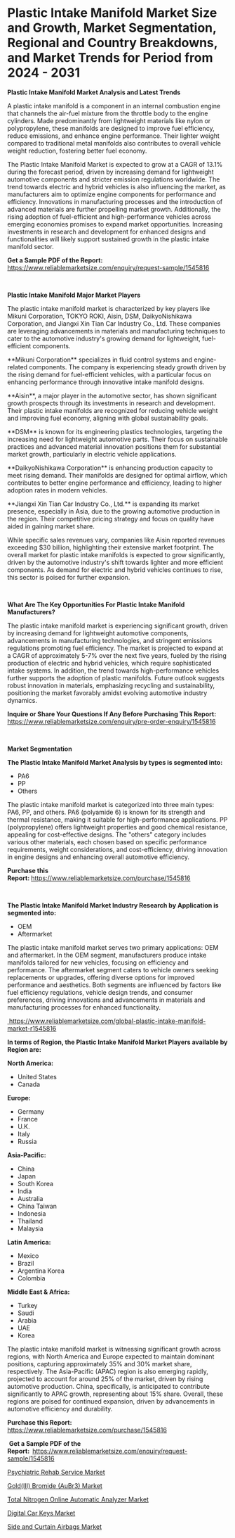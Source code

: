<p><h1>Plastic Intake Manifold Market Size and Growth, Market Segmentation, Regional and Country Breakdowns, and Market Trends for Period from 2024 -  2031</h1></p><p><strong>Plastic Intake Manifold Market Analysis and Latest Trends</strong></p>
<p><p>A plastic intake manifold is a component in an internal combustion engine that channels the air-fuel mixture from the throttle body to the engine cylinders. Made predominantly from lightweight materials like nylon or polypropylene, these manifolds are designed to improve fuel efficiency, reduce emissions, and enhance engine performance. Their lighter weight compared to traditional metal manifolds also contributes to overall vehicle weight reduction, fostering better fuel economy.</p><p>The Plastic Intake Manifold Market is expected to grow at a CAGR of 13.1% during the forecast period, driven by increasing demand for lightweight automotive components and stricter emission regulations worldwide. The trend towards electric and hybrid vehicles is also influencing the market, as manufacturers aim to optimize engine components for performance and efficiency. Innovations in manufacturing processes and the introduction of advanced materials are further propelling market growth. Additionally, the rising adoption of fuel-efficient and high-performance vehicles across emerging economies promises to expand market opportunities. Increasing investments in research and development for enhanced designs and functionalities will likely support sustained growth in the plastic intake manifold sector.</p></p>
<p><strong>Get a Sample PDF of the Report:&nbsp;</strong> <a href="https://www.reliablemarketsize.com/enquiry/request-sample/1545816?utm_campaign=1103&utm_medium=2&utm_source=Github&utm_content=ia&utm_term=02112024&utm_id=plastic-intake-manifold">https://www.reliablemarketsize.com/enquiry/request-sample/1545816</a></p>
<p>&nbsp;</p>
<p><strong>Plastic Intake Manifold Major Market Players</strong></p>
<p><p>The plastic intake manifold market is characterized by key players like Mikuni Corporation, TOKYO ROKI, Aisin, DSM, DaikyoNishikawa Corporation, and Jiangxi Xin Tian Car Industry Co., Ltd. These companies are leveraging advancements in materials and manufacturing techniques to cater to the automotive industry's growing demand for lightweight, fuel-efficient components.</p><p>**Mikuni Corporation** specializes in fluid control systems and engine-related components. The company is experiencing steady growth driven by the rising demand for fuel-efficient vehicles, with a particular focus on enhancing performance through innovative intake manifold designs.</p><p>**Aisin**, a major player in the automotive sector, has shown significant growth prospects through its investments in research and development. Their plastic intake manifolds are recognized for reducing vehicle weight and improving fuel economy, aligning with global sustainability goals.</p><p>**DSM** is known for its engineering plastics technologies, targeting the increasing need for lightweight automotive parts. Their focus on sustainable practices and advanced material innovation positions them for substantial market growth, particularly in electric vehicle applications.</p><p>**DaikyoNishikawa Corporation** is enhancing production capacity to meet rising demand. Their manifolds are designed for optimal airflow, which contributes to better engine performance and efficiency, leading to higher adoption rates in modern vehicles.</p><p>**Jiangxi Xin Tian Car Industry Co., Ltd.** is expanding its market presence, especially in Asia, due to the growing automotive production in the region. Their competitive pricing strategy and focus on quality have aided in gaining market share.</p><p>While specific sales revenues vary, companies like Aisin reported revenues exceeding $30 billion, highlighting their extensive market footprint. The overall market for plastic intake manifolds is expected to grow significantly, driven by the automotive industry's shift towards lighter and more efficient components. As demand for electric and hybrid vehicles continues to rise, this sector is poised for further expansion.</p></p>
<p>&nbsp;</p>
<p><strong>What Are The Key Opportunities For Plastic Intake Manifold Manufacturers?</strong></p>
<p><p>The plastic intake manifold market is experiencing significant growth, driven by increasing demand for lightweight automotive components, advancements in manufacturing technologies, and stringent emissions regulations promoting fuel efficiency. The market is projected to expand at a CAGR of approximately 5-7% over the next five years, fueled by the rising production of electric and hybrid vehicles, which require sophisticated intake systems. In addition, the trend towards high-performance vehicles further supports the adoption of plastic manifolds. Future outlook suggests robust innovation in materials, emphasizing recycling and sustainability, positioning the market favorably amidst evolving automotive industry dynamics.</p></p>
<p><strong>Inquire or Share Your Questions If Any Before Purchasing This Report:</strong> <a href="https://www.reliablemarketsize.com/enquiry/pre-order-enquiry/1545816?utm_campaign=1103&utm_medium=2&utm_source=Github&utm_content=ia&utm_term=02112024&utm_id=plastic-intake-manifold">https://www.reliablemarketsize.com/enquiry/pre-order-enquiry/1545816</a></p>
<p>&nbsp;</p>
<p><strong>Market Segmentation</strong></p>
<p><strong>The Plastic Intake Manifold Market Analysis by types is segmented into:</strong></p>
<p><ul><li>PA6</li><li>PP</li><li>Others</li></ul></p>
<p><p>The plastic intake manifold market is categorized into three main types: PA6, PP, and others. PA6 (polyamide 6) is known for its strength and thermal resistance, making it suitable for high-performance applications. PP (polypropylene) offers lightweight properties and good chemical resistance, appealing for cost-effective designs. The "others" category includes various other materials, each chosen based on specific performance requirements, weight considerations, and cost-efficiency, driving innovation in engine designs and enhancing overall automotive efficiency.</p></p>
<p><strong>Purchase this Report:&nbsp;</strong><a href="https://www.reliablemarketsize.com/purchase/1545816?utm_campaign=1103&utm_medium=2&utm_source=Github&utm_content=ia&utm_term=02112024&utm_id=plastic-intake-manifold">https://www.reliablemarketsize.com/purchase/1545816</a></p>
<p>&nbsp;</p>
<p><strong>The Plastic Intake Manifold Market Industry Research by Application is segmented into:</strong></p>
<p><ul><li>OEM</li><li>Aftermarket</li></ul></p>
<p><p>The plastic intake manifold market serves two primary applications: OEM and aftermarket. In the OEM segment, manufacturers produce intake manifolds tailored for new vehicles, focusing on efficiency and performance. The aftermarket segment caters to vehicle owners seeking replacements or upgrades, offering diverse options for improved performance and aesthetics. Both segments are influenced by factors like fuel efficiency regulations, vehicle design trends, and consumer preferences, driving innovations and advancements in materials and manufacturing processes for enhanced functionality.</p></p>
<p><a href="https://www.reliablemarketsize.com/global-plastic-intake-manifold-market-r1545816?utm_campaign=1103&utm_medium=2&utm_source=Github&utm_content=ia&utm_term=02112024&utm_id=plastic-intake-manifold">&nbsp;https://www.reliablemarketsize.com/global-plastic-intake-manifold-market-r1545816</a></p>
<p><strong>In terms of Region, the Plastic Intake Manifold Market Players available by Region are:</strong></p>
<p>
    <p> <strong> North America: </strong>
        <ul>
            <li>United States</li>
            <li>Canada</li>
        </ul>
        </p> 
    <p> <strong> Europe: </strong>
        <ul>
            <li>Germany</li>
            <li>France</li>
            <li>U.K.</li>
            <li>Italy</li>
            <li>Russia</li>
        </ul>
        </p> 
    <p> <strong> Asia-Pacific: </strong>
        <ul>
            <li>China</li>
            <li>Japan</li>
            <li>South Korea</li>
            <li>India</li>
            <li>Australia</li>
            <li>China Taiwan</li>
            <li>Indonesia</li>
            <li>Thailand</li>
            <li>Malaysia</li>
        </ul>
        </p> 
    <p> <strong> Latin America: </strong>
        <ul>
            <li>Mexico</li>
            <li>Brazil</li>
            <li>Argentina Korea</li>
            <li>Colombia</li>
        </ul>
        </p> 
    <p> <strong> Middle East & Africa: </strong>
        <ul>
            <li>Turkey</li>
            <li>Saudi</li>
            <li>Arabia</li>
            <li>UAE</li>
            <li>Korea</li>
        </ul>
    </p>
    </p>
<p><p>The plastic intake manifold market is witnessing significant growth across regions, with North America and Europe expected to maintain dominant positions, capturing approximately 35% and 30% market share, respectively. The Asia-Pacific (APAC) region is also emerging rapidly, projected to account for around 25% of the market, driven by rising automotive production. China, specifically, is anticipated to contribute significantly to APAC growth, representing about 15% share. Overall, these regions are poised for continued expansion, driven by advancements in automotive efficiency and durability.</p></p>
<p><strong>Purchase this Report: </strong><a href="https://www.reliablemarketsize.com/purchase/1545816?utm_campaign=1103&utm_medium=2&utm_source=Github&utm_content=ia&utm_term=02112024&utm_id=plastic-intake-manifold">https://www.reliablemarketsize.com/purchase/1545816</a></p>
<p>&nbsp;<strong>Get a Sample PDF of the Report:&nbsp;&nbsp;</strong><a href="https://www.reliablemarketsize.com/enquiry/request-sample/1545816?utm_campaign=1103&utm_medium=2&utm_source=Github&utm_content=ia&utm_term=02112024&utm_id=plastic-intake-manifold">https://www.reliablemarketsize.com/enquiry/request-sample/1545816</a></p>
<p><strong></strong></p>
<p><p><a href="https://www.linkedin.com/pulse/psychiatric-rehab-service-market-indicators-size-regional-uhrtc?utm_campaign=1103&utm_medium=2&utm_source=Github&utm_content=ia&utm_term=02112024&utm_id=plastic-intake-manifold">Psychiatric Rehab Service Market</a></p><p><a href="https://www.linkedin.com/pulse/goldiii-bromide-aubr3-market2024-2031-industry-insights-investment-d0uyc?utm_campaign=1103&utm_medium=2&utm_source=Github&utm_content=ia&utm_term=02112024&utm_id=plastic-intake-manifold">Gold(III) Bromide (AuBr3) Market</a></p><p><a href="https://issuu.com/reportprime-2/docs/total-nitrogen-online-automatic-ana_179f55e63c0ccf?utm_campaign=1103&utm_medium=2&utm_source=Github&utm_content=ia&utm_term=02112024&utm_id=plastic-intake-manifold">Total Nitrogen Online Automatic Analyzer Market</a></p><p><a href="https://github.com/chr1i1herth/Market-Research-Report-List-1/blob/main/digital-car-keys-market.md?utm_campaign=1103&utm_medium=2&utm_source=Github&utm_content=ia&utm_term=02112024&utm_id=plastic-intake-manifold">Digital Car Keys Market</a></p><p><a href="https://github.com/gdfhhhj/Market-Research-Report-List-6/blob/main/side-and-curtain-airbags-market.md?utm_campaign=1103&utm_medium=2&utm_source=Github&utm_content=ia&utm_term=02112024&utm_id=plastic-intake-manifold">Side and Curtain Airbags Market</a></p></p>